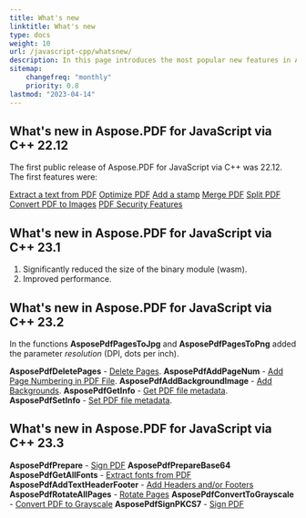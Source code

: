 ```yaml
---
title: What's new 
linktitle: What's new
type: docs
weight: 10
url: /javascript-cpp/whatsnew/
description: In this page introduces the most popular new features in Aspose.PDF for JavaScript that have been introduced in recent releases.
sitemap:
    changefreq: "monthly"
    priority: 0.8
lastmod: "2023-04-14"
---
```


## What's new in Aspose.PDF for JavaScript via C++ 22.12

The first public release of Aspose.PDF for JavaScript via C++ was 22.12.
The first features were:

[Extract a text from PDF](/pdf/javascript-cpp/extract-text/)
[Optimize PDF](/pdf/javascript-cpp/optimize-pdf/)
[Add a stamp](/pdf/javascript-cpp/stamping/)
[Merge PDF](/pdf/javascript-cpp/merge-pdf/)
[Split PDF](/pdf/javascript-cpp/split-pdf/)
[Convert PDF to Images](/pdf/javascript-cpp/conversion/)
[PDF Security Features](/pdf/javascript-cpp/decrypt-pdf/)

## What's new in Aspose.PDF for JavaScript via C++ 23.1

1. Significantly reduced the size of the binary module (wasm).
1. Improved performance.

## What's new in Aspose.PDF for JavaScript via C++ 23.2

In the functions **AsposePdfPagesToJpg** and **AsposePdfPagesToPng** added the parameter *resolution* (DPI, dots per inch).

**AsposePdfDeletePages** - [Delete Pages](/pdf/javascript-cpp/delete-pages/).
**AsposePdfAddPageNum** - [Add Page Numbering in PDF File](/pdf/javascript-cpp/add-page-number/).
**AsposePdfAddBackgroundImage** - [Add Backgrounds](/pdf/javascript-cpp/add-backgrounds/).
**AsposePdfGetInfo** - [Get PDF file metadata](/pdf/javascript-cpp/pdf-file-metadata/).
**AsposePdfSetInfo** - [Set PDF file metadata](/pdf/javascript-cpp/pdf-file-metadata/).

## What's new in Aspose.PDF for JavaScript via C++ 23.3

**AsposePdfPrepare** - [Sign PDF](/pdf/javascript-cpp/sign-pdf/)
**AsposePdfPrepareBase64**
**AsposePdfGetAllFonts** - [Extract fonts from PDF](/pdf/javascript-cpp/extract-fonts-from-pdf/)
**AsposePdfAddTextHeaderFooter** - [Add Headers and/or Footers](/pdf/javascript-cpp/add-headers-and-footers-of-pdf-file/)
**AsposePdfRotateAllPages** - [Rotate Pages](/pdf/javascript-cpp/rotate-pages/)
**AsposePdfConvertToGrayscale** - [Convert PDF to Grayscale](/pdf/javascript-cpp/conversion/)
**AsposePdfSignPKCS7** - [Sign PDF](/pdf/javascript-cpp/sign-pdf/)

